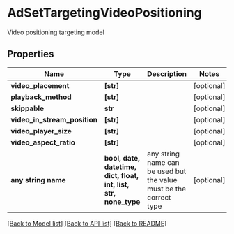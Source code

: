 # AdSetTargetingVideoPositioning

Video positioning targeting model

## Properties
Name | Type | Description | Notes
------------ | ------------- | ------------- | -------------
**video_placement** | **[str]** |  | [optional] 
**playback_method** | **[str]** |  | [optional] 
**skippable** | **str** |  | [optional] 
**video_in_stream_position** | **[str]** |  | [optional] 
**video_player_size** | **[str]** |  | [optional] 
**video_aspect_ratio** | **[str]** |  | [optional] 
**any string name** | **bool, date, datetime, dict, float, int, list, str, none_type** | any string name can be used but the value must be the correct type | [optional]

[[Back to Model list]](../README.md#documentation-for-models) [[Back to API list]](../README.md#documentation-for-api-endpoints) [[Back to README]](../README.md)


